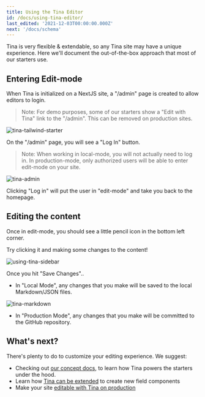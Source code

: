 ```yaml
---
title: Using the Tina Editor
id: /docs/using-tina-editor/
last_edited: '2021-12-03T00:00:00.000Z'
next: '/docs/schema'
---
```


Tina is very flexible & extendable, so any Tina site may have a unique experience. Here we'll document the out-of-the-box approach that most of our starters use.

## Entering Edit-mode

When Tina is initialized on a NextJS site, a "/admin" page is created to allow editors to login.

> Note: For demo purposes, some of our starters show a "Edit with Tina" link to the "/admin". This can be removed on production sites.

![tina-tailwind-starter](https://res.cloudinary.com/forestry-demo/image/upload/c_scale,q_49,w_800/v1638554159/tina-io/using-tina/starter.png)

On the "/admin" page, you will see a "Log In" button.

> Note: When working in local-mode, you will not actually need to log in. In production-mode, only authorized users will be able to enter edit-mode on your site.

![tina-admin](https://res.cloudinary.com/forestry-demo/image/upload/c_scale,q_50,w_800/v1638554159/tina-io/using-tina/admin.png)

Clicking "Log in" will put the user in "edit-mode" and take you back to the homepage.

## Editing the content

Once in edit-mode, you should see a little pencil icon in the bottom left corner.

Try clicking it and making some changes to the content!

![using-tina-sidebar](https://res.cloudinary.com/forestry-demo/image/upload/v1638554818/tina-io/using-tina/sidebar.gif)

Once you hit "Save Changes"..

- In "Local Mode", any changes that you make will be saved to the local Markdown/JSON files.

![tina-markdown](https://res.cloudinary.com/forestry-demo/image/upload/c_scale,q_49,w_800/v1638554159/tina-io/using-tina/markdown.png)

- In "Production Mode", any changes that you make will be committed to the GitHub repository.

## What's next?

There's plenty to do to customize your editing experience. We suggest:

- Checking out [our concept docs](/docs/schema/), to learn how Tina powers the starters under the hood.
- Learn how [Tina can be extended](/docs/advanced/extending-tina/) to create new field components
- Make your site [editable with Tina on production](/docs/tina-cloud/)
